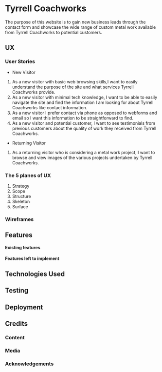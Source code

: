# Tyrrell Coachworks
The purpose of this website is to gain new business leads through the contact form and showcase the wide range of custom metal work available from Tyrrell Coachworks to potential customers.

## UX
### User Stories
+ New Visitor
1. As a new visitor with basic web browsing skills,I want to easily understand the purpose of the site and what services Tyrrell Coachworks provide.
2. As a new visitor with minimal tech knowledge, I want to be able to easily navigate the site and find the information I am looking for about Tyrrell Coachworks like contact information.
3. As a new visitor I prefer contact via phone as opposed to webforms and email so I want this information to be straightforward to find.
4. As a new visitor and potential customer, I want to see testimonials from previous customers about the quality of work they received from Tyrrell Coachworks.
+ Returning Visitor
1. As a returning visitor who is considering a metal work project, I want to browse and view images of the various projects undertaken by Tyrrell Coachworks.
### The 5 planes of UX
1. Strategy
2. Scope
3. Structure
4. Skeleton
5. Surface
### Wireframes

## Features
#### Existing features 
#### Features left to implement 

## Technologies Used

## Testing

## Deployment

## Credits
### Content
### Media
### Acknowledgements
